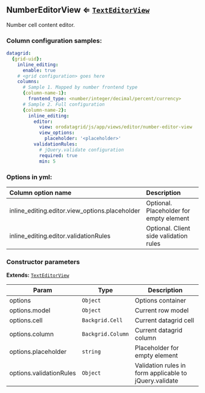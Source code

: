 <a name="module_NumberEditorView"></a>
## NumberEditorView ⇐ <code>[TextEditorView](./text-editor-view.md)</code>
Number cell content editor.

### Column configuration samples:
``` yml
datagrid:
  {grid-uid}:
    inline_editing:
      enable: true
    # <grid configuration> goes here
    columns:
      # Sample 1. Mapped by number frontend type
      {column-name-1}:
        frontend_type: <number/integer/decimal/percent/currency>
      # Sample 2. Full configuration
      {column-name-2}:
        inline_editing:
          editor:
            view: orodatagrid/js/app/views/editor/number-editor-view
            view_options:
              placeholder: '<placeholder>'
          validationRules:
            # jQuery.validate configuration
            required: true
            min: 5
```

### Options in yml:

Column option name                                  | Description
:---------------------------------------------------|:-----------
inline_editing.editor.view_options.placeholder      | Optional. Placeholder for empty element
inline_editing.editor.validationRules               | Optional. Client side validation rules

### Constructor parameters

**Extends:** <code>[TextEditorView](./text-editor-view.md)</code>  

| Param | Type | Description |
| --- | --- | --- |
| options | <code>Object</code> | Options container |
| options.model | <code>Object</code> | Current row model |
| options.cell | <code>Backgrid.Cell</code> | Current datagrid cell |
| options.column | <code>Backgrid.Column</code> | Current datagrid column |
| options.placeholder | <code>string</code> | Placeholder for empty element |
| options.validationRules | <code>Object</code> | Validation rules in form applicable to jQuery.validate |

